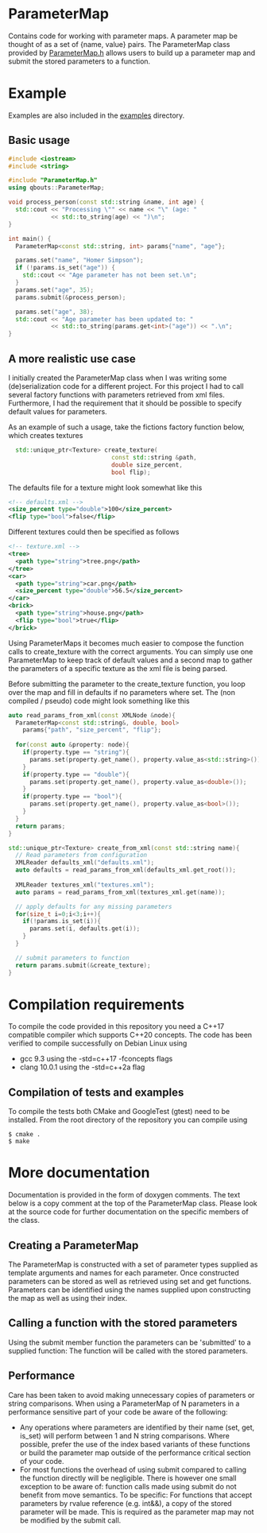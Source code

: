 # ParameterMap
Contains code for working with parameter maps. A parameter map be thought of as a set of {name, value} pairs.
The ParameterMap class provided by [ParameterMap.h](include/ParameterMap.h) allows users to build up a parameter map
and submit the stored parameters to a function.

# Example
Examples are also included in the [examples](examples) directory.
## Basic usage

```c++
#include <iostream>
#include <string>

#include "ParameterMap.h"
using qbouts::ParameterMap;

void process_person(const std::string &name, int age) {
  std::cout << "Processing \"" << name << "\" (age: " 
            << std::to_string(age) << ")\n";
}

int main() {
  ParameterMap<const std::string, int> params{"name", "age"};

  params.set("name", "Homer Simpson");
  if (!params.is_set("age")) {
    std::cout << "Age parameter has not been set.\n";
  }
  params.set("age", 35);
  params.submit(&process_person);

  params.set("age", 38);
  std::cout << "Age parameter has been updated to: "  
            << std::to_string(params.get<int>("age")) << ".\n";
}
```

## A more realistic use case
I initially created the ParameterMap class when I was writing some (de)serialization code for a different project.
For this project I had to call several factory functions with parameters retrieved from xml files. Furthermore, I had
the requirement that it should be possible to specify default values for parameters. 

As an example of such a usage, take the fictions factory function below, which creates textures
```c++
  std::unique_ptr<Texture> create_texture(
                             const std::string &path, 
                             double size_percent, 
                             bool flip);
```

The defaults file for a texture 
might look somewhat like this
```xml
<!-- defaults.xml -->
<size_percent type="double">100</size_percent>
<flip type="bool">false</flip>
```
Different textures could then be specified as follows
```xml
<!-- texture.xml -->
<tree>
  <path type="string">tree.png</path>
</tree>
<car>
  <path type="string">car.png</path>
  <size_percent type="double">56.5</size_percent>
</car>
<brick>
  <path type="string">house.png</path>
  <flip type="bool">true</flip>
</brick>
```

Using ParameterMaps it becomes much easier to compose the function calls to create_texture with the correct arguments. 
You can simply use one ParameterMap to keep track of default values and a second map to gather the parameters of a 
specific texture as the xml file is being parsed. 

Before submitting the parameter to the create_texture function, 
you loop over the map and fill in defaults if no parameters where set. The (non compiled / pseudo) code might look something like this

```c++
auto read_params_from_xml(const XMLNode &node){
  ParameterMap<const std::string&, double, bool> 
    params{"path", "size_percent", "flip"};
  
  for(const auto &property: node){
    if(property.type == "string"){
      params.set(property.get_name(), property.value_as<std::string>());
    }
    if(property.type == "double"){
      params.set(property.get_name(), property.value_as<double>());
    }
    if(property.type == "bool"){
      params.set(property.get_name(), property.value_as<bool>());
    }
  }
  return params;
}

std::unique_ptr<Texture> create_from_xml(const std::string name){
  // Read parameters from configuration
  XMLReader defaults_xml("defaults.xml");
  auto defaults = read_params_from_xml(defaults_xml.get_root());
  
  XMLReader textures_xml("textures.xml");
  auto params = read_params_from_xml(textures_xml.get(name));

  // apply defaults for any missing parameters
  for(size_t i=0;i<3;i++){
    if(!params.is_set(i)){
      params.set(i, defaults.get(i));
    }
  }

  // submit parameters to function
  return params.submit(&create_texture);
}
```

# Compilation requirements
To compile the code provided in this repository you need a C++17 compatible compiler which supports C++20 concepts. 
The code has been verified to compile successfully on Debian Linux using 
* gcc 9.3 using the -std=c++17 -fconcepts flags
* clang 10.0.1 using the -std=c++2a flag

## Compilation of tests and examples
To compile the tests both CMake and GoogleTest (gtest) need to be installed.
From the root directory of the repository you can compile using
```
$ cmake .
$ make
```

# More documentation
Documentation is provided in the form of doxygen comments. The text below is a copy comment at the top of the ParameterMap class. Please look at the source code for further documentation on the specific members of the class.

## Creating a ParameterMap
The ParameterMap is constructed with a set of parameter types supplied as template arguments and names for each parameter.
Once constructed parameters can be stored as well as retrieved using set and get functions.
Parameters can be identified using the names supplied upon constructing the map as well as using their index.

## Calling a function with the stored parameters
Using the submit member function the parameters can be 'submitted' to a supplied function: The function will be
called with the stored parameters.

## Performance
Care has been taken to avoid making unnecessary copies of parameters or string comparisons.
When using a ParameterMap of N parameters in a performance sensitive part of your code be aware of the following:
- Any operations where parameters are identified by their name (set, get, is_set) will perform between 1
and N string comparisons. Where possible, prefer the use of the index based variants of these functions or
  build the parameter map outside of the performance critical section of your code.
- For most functions the overhead of using submit compared to calling the function directly will be negligible.
  There is however one small exception to be aware of: function calls made using submit do not benefit from move
  semantics. To be specific: For functions that accept parameters by rvalue reference (e.g. int&&), a copy of the
  stored parameter will be made. This is required as the parameter map may not be modified by the submit call.

